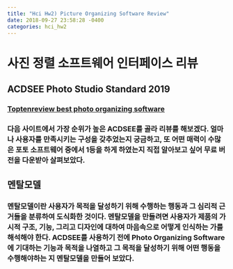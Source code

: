 ```yaml
---
title: "Hci Hw2) Picture Organizing Software Review"
date: 2018-09-27 23:58:28 -0400
categories: hci_hw2
---
```


사진 정렬 소프트웨어 인터페이스 리뷰
===

## ACDSEE Photo Studio Standard 2019
### [Toptenreview best photo organizing software](https://www.toptenreviews.com/software/multimedia/best-photo-organizing-software/ "toptenreviews")
### 다음 사이트에서 가장 순위가 높은 ACDSEE를 골라 리뷰를 해보겠다. 얼마나 사용자를 만족시키는 구성을 갖추었는지 궁금하고, 또 어떤 매력이 수많은 포토 소프트웨어 중에서 1등을 하게 하였는지 직접 알아보고 싶어 무료 버전을 다운받아 살펴보았다. 
## 멘탈모델
### 멘탈모델이란 사용자가 목적을 달성하기 위해 수행하는 행동과 그 심리적 근거들을 분류하여 도식화한 것이다. 멘탈모델을 만들려면 사용자가 제품의 가시적 구조, 기능, 그리고 디자인에 대하여 마음속으로 어떻게 인식하는 가를 해석해야 한다. ACDSEE를 사용하기 전에 Photo Organizing Software에 기대하는 기능과 목적을 나열하고 그 목적을 달성하기 위해 어떤 행동을 수행해야하는 지 멘탈모델을 만들어 보았다.
### 
